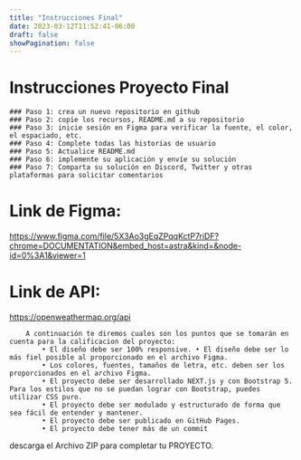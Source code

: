 ```yaml
---
title: "Instrucciones Final"
date: 2023-03-12T11:52:41-06:00
draft: false
showPagination: false
---
```

# Instrucciones Proyecto Final 
    ### Paso 1: crea un nuevo repositorio en github
    ### Paso 2: copie los recursos, README.md a su repositorio
    ### Paso 3: inicie sesión en Figma para verificar la fuente, el color, el espaciado, etc.
    ### Paso 4: Complete todas las historias de usuario
    ### Paso 5: Actualice README.md
    ### Paso 6: implemente su aplicación y envíe su solución
    ### Paso 7: Comparta su solución en Discord, Twitter y otras plataformas para solicitar comentarios

# Link de Figma:
https://www.figma.com/file/5X3Ao3gEqZPqqKctP7riDF?chrome=DOCUMENTATION&embed_host=astra&kind=&node-id=0%3A1&viewer=1
# Link de API:
https://openweathermap.org/api

        A continuación te diremos cuales son los puntos que se tomarán en cuenta para la calificacion del proyecto: 
            • El diseño debe ser 100% responsive. • El diseño debe ser lo más fiel posible al proporcionado en el archivo Figma.
            • Los colores, fuentes, tamaños de letra, etc. deben ser los proporcionados en el archivo Figma.
            • El proyecto debe ser desarrollado NEXT.js y con Bootstrap 5. Para los estilos que no se puedan lograr con Bootstrap, puedes utilizar CSS puro. 
            • El proyecto debe ser modulado y estructurado de forma que sea fácil de entender y mantener. 
            • El proyecto debe ser publicado en GitHub Pages. 
            • El proyecto debe tener más de un commit

descarga el Archivo ZIP para completar tu PROYECTO. 
